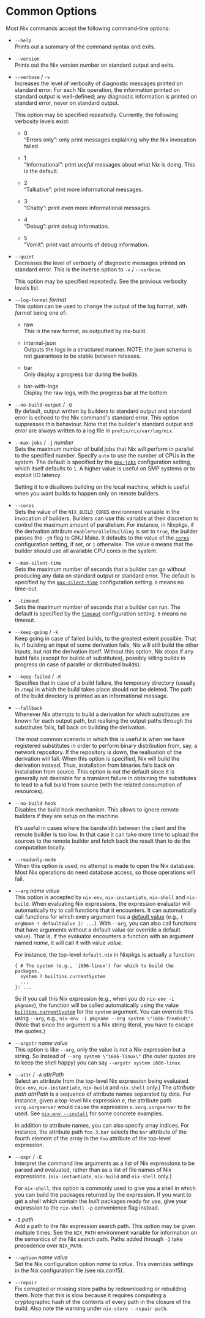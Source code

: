 # Common Options

Most Nix commands accept the following command-line options:

  - `--help`  
    Prints out a summary of the command syntax and exits.

  - `--version`  
    Prints out the Nix version number on standard output and exits.

  - `--verbose` / `-v`  
    Increases the level of verbosity of diagnostic messages printed on
    standard error. For each Nix operation, the information printed on
    standard output is well-defined; any diagnostic information is
    printed on standard error, never on standard output.
    
    This option may be specified repeatedly. Currently, the following
    verbosity levels exist:
    
      - 0  
        “Errors only”: only print messages explaining why the Nix
        invocation failed.
    
      - 1  
        “Informational”: print *useful* messages about what Nix is
        doing. This is the default.
    
      - 2  
        “Talkative”: print more informational messages.
    
      - 3  
        “Chatty”: print even more informational messages.
    
      - 4  
        “Debug”: print debug information.
    
      - 5  
        “Vomit”: print vast amounts of debug information.

  - `--quiet`  
    Decreases the level of verbosity of diagnostic messages printed on
    standard error. This is the inverse option to `-v` / `--verbose`.
    
    This option may be specified repeatedly. See the previous verbosity
    levels list.

  - `--log-format` *format*  
    This option can be used to change the output of the log format, with
    *format* being one of:
    
      - raw  
        This is the raw format, as outputted by nix-build.
    
      - internal-json  
        Outputs the logs in a structured manner. NOTE: the json schema
        is not guarantees to be stable between releases.
    
      - bar  
        Only display a progress bar during the builds.
    
      - bar-with-logs  
        Display the raw logs, with the progress bar at the bottom.

  - `--no-build-output` / `-Q`  
    By default, output written by builders to standard output and
    standard error is echoed to the Nix command's standard error. This
    option suppresses this behaviour. Note that the builder's standard
    output and error are always written to a log file in
    `prefix/nix/var/log/nix`.

  - `--max-jobs` / `-j` *number*  
    Sets the maximum number of build jobs that Nix will perform in
    parallel to the specified number. Specify `auto` to use the number
    of CPUs in the system. The default is specified by the
    [`max-jobs`](#conf-max-jobs) configuration setting, which itself
    defaults to `1`. A higher value is useful on SMP systems or to
    exploit I/O latency.
    
    Setting it to `0` disallows building on the local machine, which is
    useful when you want builds to happen only on remote builders.

  - `--cores`  
    Sets the value of the `NIX_BUILD_CORES` environment variable in the
    invocation of builders. Builders can use this variable at their
    discretion to control the maximum amount of parallelism. For
    instance, in Nixpkgs, if the derivation attribute
    `enableParallelBuilding` is set to `true`, the builder passes the
    `-jN` flag to GNU Make. It defaults to the value of the
    [`cores`](#conf-cores) configuration setting, if set, or `1`
    otherwise. The value `0` means that the builder should use all
    available CPU cores in the system.

  - `--max-silent-time`  
    Sets the maximum number of seconds that a builder can go without
    producing any data on standard output or standard error. The default
    is specified by the [`max-silent-time`](#conf-max-silent-time)
    configuration setting. `0` means no time-out.

  - `--timeout`  
    Sets the maximum number of seconds that a builder can run. The
    default is specified by the [`timeout`](#conf-timeout) configuration
    setting. `0` means no timeout.

  - `--keep-going` / `-k`  
    Keep going in case of failed builds, to the greatest extent
    possible. That is, if building an input of some derivation fails,
    Nix will still build the other inputs, but not the derivation
    itself. Without this option, Nix stops if any build fails (except
    for builds of substitutes), possibly killing builds in progress (in
    case of parallel or distributed builds).

  - `--keep-failed` / `-K`  
    Specifies that in case of a build failure, the temporary directory
    (usually in `/tmp`) in which the build takes place should not be
    deleted. The path of the build directory is printed as an
    informational message.

  - `--fallback`  
    Whenever Nix attempts to build a derivation for which substitutes
    are known for each output path, but realising the output paths
    through the substitutes fails, fall back on building the derivation.
    
    The most common scenario in which this is useful is when we have
    registered substitutes in order to perform binary distribution from,
    say, a network repository. If the repository is down, the
    realisation of the derivation will fail. When this option is
    specified, Nix will build the derivation instead. Thus, installation
    from binaries falls back on installation from source. This option is
    not the default since it is generally not desirable for a transient
    failure in obtaining the substitutes to lead to a full build from
    source (with the related consumption of resources).

  - `--no-build-hook`  
    Disables the build hook mechanism. This allows to ignore remote
    builders if they are setup on the machine.
    
    It's useful in cases where the bandwidth between the client and the
    remote builder is too low. In that case it can take more time to
    upload the sources to the remote builder and fetch back the result
    than to do the computation locally.

  - `--readonly-mode`  
    When this option is used, no attempt is made to open the Nix
    database. Most Nix operations do need database access, so those
    operations will fail.

  - `--arg` *name* *value*  
    This option is accepted by `nix-env`, `nix-instantiate`, `nix-shell`
    and `nix-build`. When evaluating Nix expressions, the expression
    evaluator will automatically try to call functions that it
    encounters. It can automatically call functions for which every
    argument has a [default value](#ss-functions) (e.g., `{ argName ?
            defaultValue }:
            ...`). With `--arg`, you can also call functions that have arguments
    without a default value (or override a default value). That is, if
    the evaluator encounters a function with an argument named *name*,
    it will call it with value *value*.
    
    For instance, the top-level `default.nix` in Nixpkgs is actually a
    function:
    
        { # The system (e.g., `i686-linux') for which to build the packages.
          system ? builtins.currentSystem
          ...
        }: ...
    
    So if you call this Nix expression (e.g., when you do `nix-env -i
    pkgname`), the function will be called automatically using the value
    [`builtins.currentSystem`](#builtin-currentSystem) for the `system`
    argument. You can override this using `--arg`, e.g., `nix-env -i
            pkgname --arg system
            \"i686-freebsd\"`. (Note that since the argument is a Nix string
    literal, you have to escape the quotes.)

  - `--argstr` *name* *value*  
    This option is like `--arg`, only the value is not a Nix expression
    but a string. So instead of `--arg system \"i686-linux\"` (the outer
    quotes are to keep the shell happy) you can say `--argstr system
            i686-linux`.

  - `--attr` / `-A` *attrPath*  
    Select an attribute from the top-level Nix expression being
    evaluated. (`nix-env`, `nix-instantiate`, `nix-build` and
    `nix-shell` only.) The *attribute path* *attrPath* is a sequence of
    attribute names separated by dots. For instance, given a top-level
    Nix expression *e*, the attribute path `xorg.xorgserver` would cause
    the expression `e.xorg.xorgserver` to be used. See [`nix-env
            --install`](#refsec-nix-env-install-examples) for some concrete
    examples.
    
    In addition to attribute names, you can also specify array indices.
    For instance, the attribute path `foo.3.bar` selects the `bar`
    attribute of the fourth element of the array in the `foo` attribute
    of the top-level expression.

  - `--expr` / `-E`  
    Interpret the command line arguments as a list of Nix expressions to
    be parsed and evaluated, rather than as a list of file names of Nix
    expressions. (`nix-instantiate`, `nix-build` and `nix-shell` only.)
    
    For `nix-shell`, this option is commonly used to give you a shell in
    which you can build the packages returned by the expression. If you
    want to get a shell which contain the *built* packages ready for
    use, give your expression to the `nix-shell -p` convenience flag
    instead.

  - `-I` *path*  
    Add a path to the Nix expression search path. This option may be
    given multiple times. See the `NIX_PATH` environment variable for
    information on the semantics of the Nix search path. Paths added
    through `-I` take precedence over `NIX_PATH`.

  - `--option` *name* *value*  
    Set the Nix configuration option *name* to *value*. This overrides
    settings in the Nix configuration file (see nix.conf5).

  - `--repair`  
    Fix corrupted or missing store paths by redownloading or rebuilding
    them. Note that this is slow because it requires computing a
    cryptographic hash of the contents of every path in the closure of
    the build. Also note the warning under `nix-store --repair-path`.
